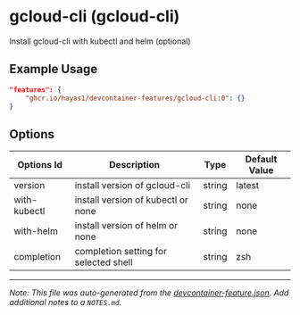 
# gcloud-cli (gcloud-cli)

Install gcloud-cli with kubectl and helm (optional)

## Example Usage

```json
"features": {
    "ghcr.io/hayas1/devcontainer-features/gcloud-cli:0": {}
}
```

## Options

| Options Id | Description | Type | Default Value |
|-----|-----|-----|-----|
| version | install version of gcloud-cli | string | latest |
| with-kubectl | install version of kubectl or none | string | none |
| with-helm | install version of helm or none | string | none |
| completion | completion setting for selected shell | string | zsh |



---

_Note: This file was auto-generated from the [devcontainer-feature.json](https://github.com/hayas1/devcontainer-features/blob/main/src/gcloud-cli/devcontainer-feature.json).  Add additional notes to a `NOTES.md`._
